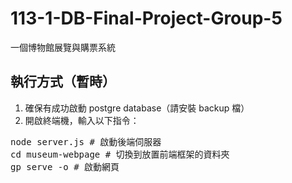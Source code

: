 # 113-1-DB-Final-Project-Group-5
一個博物館展覽與購票系統

## 執行方式（暫時）
1. 確保有成功啟動 postgre database（請安裝 backup 檔）
2. 開啟終端機，輸入以下指令：
<pre>node server.js # 啟動後端伺服器 
cd museum-webpage # 切換到放置前端框架的資料夾 
gp serve -o # 啟動網頁</pre>
